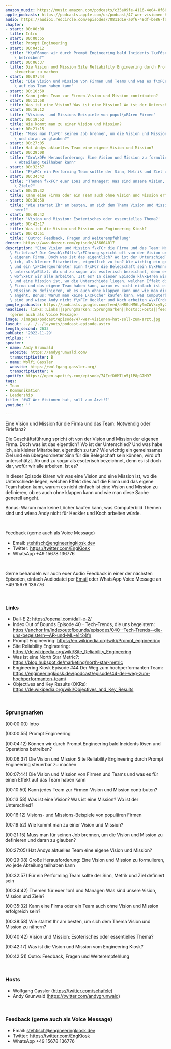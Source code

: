 ```yaml
---
amazon_music: https://music.amazon.com/podcasts/c35a09fe-4116-4e04-8f68-77d61b112e46/episodes/7df278aa-4db8-4559-9b0d-b9137767f5ca/engineering-kiosk-47-wer-visionen-hat-soll-zum-arzt
apple_podcasts: https://podcasts.apple.com/us/podcast/47-wer-visionen-hat-soll-zum-arzt/id1603082924?i=1000587849029&uo=4
audio: https://audio1.redcircle.com/episodes/70811d1e-a0f6-48df-be86-fa83099e4bec/stream.mp3
chapter:
- start: 00:00:00
  title: Intro
- start: 00:00:55
  title: Prompt Engineering
- start: 00:04:12
  title: "K\xF6nnen wir durch Prompt Engineering bald Incidents l\xF6sen und Operations\
    \ betreiben?"
- start: 00:06:37
  title: Die Vision und Mission Site Reliability Engineering durch Prompt Engineering
    steuerbar zu machen
- start: 00:07:44
  title: "Die Vision und Mission von Firmen und Teams und was es f\xFCr einen Effekt\
    \ auf das Team haben kann"
- start: 00:10:50
  title: Kann jedes Team zur Firmen-Vision und Mission contributen?
- start: 00:13:58
  title: Was ist eine Vision? Was ist eine Mission? Wo ist der Unterschied?
- start: 00:16:12
  title: "Visions- und Missions-Beispiele von popul\xE4ren Firmen"
- start: 00:19:52
  title: Wie kommt man zu einer Vision und Mission?
- start: 00:21:15
  title: "Muss man f\xFCr seinen Job brennen, um die Vision und Mission zu definieren\
    \ und daran zu glauben?"
- start: 00:27:05
  title: Hat Andys aktuelles Team eine eigene Vision und Mission?
- start: 00:29:08
  title: "Gro\xDFe Herausforderung: Eine Vision und Mission zu formulieren, wo jede\
    \ Abteilung teilhaben kann"
- start: 00:32:57
  title: "F\xFCr ein Performing Team sollte der Sinn, Metrik und Ziel definiert sein"
- start: 00:34:42
  title: "Themen f\xFCr euer 1on1 und Manager: Was sind unsere Vision, Mission und\
    \ Ziele?"
- start: 00:35:32
  title: Kann eine Firma oder ein Team auch ohne Vision und Mission erfolgreich sein?
- start: 00:38:58
  title: "Wie startet Ihr am besten, um sich dem Thema Vision und Mission zu n\xE4\
    hern?"
- start: 00:40:42
  title: 'Vision und Mission: Esoterisches oder essentielles Thema?'
- start: 00:42:17
  title: Was ist die Vision und Mission vom Engineering Kiosk?
- start: 00:42:51
  title: 'Outro: Feedback, Fragen und Weiterempfehlung'
deezer: https://www.deezer.com/episode/456604017
description: "Eine Vision und Mission f\xFCr die Firma und das Team: Notwendig oder\
  \ Firlefanz? Die Gesch\xE4ftsf\xFChrung spricht oft von der Vision und Mission der\
  \ eigenen Firma. Doch was ist das eigentlich? Wo ist der Unterschied? Und was habe\
  \ ich, als kleiner Mitarbeiter, eigentlich zu tun? Wie wichtig ein gemeinsames Ziel\
  \ und ein \xFCbergeordneter Sinn f\xFCr die Belegschaft sein k\xF6nnen, wird oft\
  \ untersch\xE4tzt. Ab und zu sogar als esoterisch bezeichnet, denn es ist doch klar,\
  \ wof\xFCr wir alle arbeiten. Ist es? In dieser Episode kl\xE4ren wir was eine Vision\
  \ und eine Mission ist, wo die Unterschiede liegen, welchen Effekt dies auf die\
  \ Firma und das eigene Team haben kann, warum es nicht einfach ist eine Vision und\
  \ Mission zu definieren, ob es auch ohne klappen kann und wie man diese Sache generell\
  \ angeht. Bonus: Warum man keine L\xF6cher kaufen kann, was Computerbild Themen\
  \ sind und wieso Andy nicht f\xFCr Heckler und Koch arbeiten w\xFCrde."
google_podcasts: https://podcasts.google.com/feed/aHR0cHM6Ly9mZWVkcy5yZWRjaXJjbGUuY29tLzBlY2ZkZmQ3LWZkYTEtNGMzZC05NTE1LTQ3NjcyN2Y5ZGY1ZQ/episode/OGNmYTMzY2ItMjExZi00YjNjLWI1MTYtYzEwZGM1YWJkNWY4?sa=X&ved=2ahUKEwiWxvbRwtL7AhVGlY4IHej2AsYQkfYCegQIARAF
headlines: links::Links||sprungmarken::Sprungmarken||hosts::Hosts||feedback-gerne-auch-als-voice-message::Feedback
  (gerne auch als Voice Message)
image: /images/podcast/episode/47-wer-visionen-hat-soll-zum-arzt.jpg
layout: ../../../layouts/podcast-episode.astro
length_second: 2633
pubDate: '2022-11-29'
rtlplus: ''
speaker:
- name: Andy Grunwald
  website: https://andygrunwald.com/
  transcriptLetter: B
- name: Wolfi Gassler
  website: https://wolfgang.gassler.org/
  transcriptLetter: A
spotify: https://open.spotify.com/episode/74ZcfDHMTLn5jlP8pG7M97
tags:
- Team
- Kommunikation
- Leadership
title: '#47 Wer Visionen hat, soll zum Arzt!?'
youtube: ''

---
```

<p>Eine Vision und Mission für die Firma und das Team: Notwendig oder Firlefanz?</p><p>Die Geschäftsführung spricht oft von der Vision und Mission der eigenen Firma. Doch was ist das eigentlich? Wo ist der Unterschied? Und was habe ich, als kleiner Mitarbeiter, eigentlich zu tun? Wie wichtig ein gemeinsames Ziel und ein übergeordneter Sinn für die Belegschaft sein können, wird oft unterschätzt. Ab und zu sogar als esoterisch bezeichnet, denn es ist doch klar, wofür wir alle arbeiten. Ist es?</p><p>In dieser Episode klären wir was eine Vision und eine Mission ist, wo die Unterschiede liegen, welchen Effekt dies auf die Firma und das eigene Team haben kann, warum es nicht einfach ist eine Vision und Mission zu definieren, ob es auch ohne klappen kann und wie man diese Sache generell angeht.</p><p>Bonus: Warum man keine Löcher kaufen kann, was Computerbild Themen sind und wieso Andy nicht für Heckler und Koch arbeiten würde.</p><p><br></p><p>Feedback (gerne auch als Voice Message)</p><ul><li>Email: <a href="mailto:stehtisch@engineeringkiosk.dev" rel="nofollow">stehtisch@engineeringkiosk.dev</a></li><li>Twitter: <a href="https://twitter.com/EngKiosk" rel="nofollow">https://twitter.com/EngKiosk</a></li><li>WhatsApp +49 15678 136776</li></ul><p><br></p><p>Gerne behandeln wir auch euer Audio Feedback in einer der nächsten Episoden, einfach Audiodatei per <a href="https://engineeringkiosk.dev/kontakt/">Email</a> oder WhatsApp Voice Message an +49 15678 136776</p><p><br></p><h3 id="links">Links</h3><ul><li>Dall-E 2: <a href="https://openai.com/dall-e-2/" rel="nofollow">https://openai.com/dall-e-2/</a></li><li>Index Out of Bounds Episode 40 - Tech-Trends, die uns begeistern: <a href="https://anchor.fm/indexoutofbounds/episodes/040--Tech-Trends--die-uns-begeistern--AR-und-ML-e1r24fn" rel="nofollow">https://anchor.fm/indexoutofbounds/episodes/040--Tech-Trends--die-uns-begeistern--AR-und-ML-e1r24fn</a></li><li>Prompt Engineering: <a href="https://en.wikipedia.org/wiki/Prompt_engineering" rel="nofollow">https://en.wikipedia.org/wiki/Prompt_engineering</a></li><li>Site Reliability Engineering: <a href="https://de.wikipedia.org/wiki/Site_Reliability_Engineering" rel="nofollow">https://de.wikipedia.org/wiki/Site_Reliability_Engineering</a></li><li>Was ist eine North Star Metric?: <a href="https://blog.hubspot.de/marketing/north-star-metric" rel="nofollow">https://blog.hubspot.de/marketing/north-star-metric</a></li><li>Engineering Kiosk Episode #44 Der Weg zum hochperformanten Team: <a href="https://engineeringkiosk.dev/podcast/episode/44-der-weg-zum-hochperformanten-team/">https://engineeringkiosk.dev/podcast/episode/44-der-weg-zum-hochperformanten-team/</a></li><li>Objectives and Key Results (OKRs): <a href="https://de.wikipedia.org/wiki/Objectives_and_Key_Results" rel="nofollow">https://de.wikipedia.org/wiki/Objectives_and_Key_Results</a></li></ul><p><br></p><h3 id="sprungmarken">Sprungmarken</h3><p>(00:00:00) Intro</p><p>(00:00:55) Prompt Engineering</p><p>(00:04:12) Können wir durch Prompt Engineering bald Incidents lösen und Operations betreiben?</p><p>(00:06:37) Die Vision und Mission Site Reliability Engineering durch Prompt Engineering steuerbar zu machen</p><p>(00:07:44) Die Vision und Mission von Firmen und Teams und was es für einen Effekt auf das Team haben kann</p><p>(00:10:50) Kann jedes Team zur Firmen-Vision und Mission contributen?</p><p>(00:13:58) Was ist eine Vision? Was ist eine Mission? Wo ist der Unterschied?</p><p>(00:16:12) Visions- und Missions-Beispiele von populären Firmen</p><p>(00:19:52) Wie kommt man zu einer Vision und Mission?</p><p>(00:21:15) Muss man für seinen Job brennen, um die Vision und Mission zu definieren und daran zu glauben?</p><p>(00:27:05) Hat Andys aktuelles Team eine eigene Vision und Mission?</p><p>(00:29:08) Große Herausforderung: Eine Vision und Mission zu formulieren, wo jede Abteilung teilhaben kann</p><p>(00:32:57) Für ein Performing Team sollte der Sinn, Metrik und Ziel definiert sein</p><p>(00:34:42) Themen für euer 1on1 und Manager: Was sind unsere Vision, Mission und Ziele?</p><p>(00:35:32) Kann eine Firma oder ein Team auch ohne Vision und Mission erfolgreich sein?</p><p>(00:38:58) Wie startet Ihr am besten, um sich dem Thema Vision und Mission zu nähern?</p><p>(00:40:42) Vision und Mission: Esoterisches oder essentielles Thema?</p><p>(00:42:17) Was ist die Vision und Mission vom Engineering Kiosk?</p><p>(00:42:51) Outro: Feedback, Fragen und Weiterempfehlung</p><p><br></p><h3 id="hosts">Hosts</h3><ul><li>Wolfgang Gassler (<a href="https://twitter.com/schafele" rel="nofollow">https://twitter.com/schafele</a>)</li><li>Andy Grunwald (<a href="https://twitter.com/andygrunwald" rel="nofollow">https://twitter.com/andygrunwald</a>)</li></ul><p><br></p><h3 id="feedback-gerne-auch-als-voice-message">Feedback (gerne auch als Voice Message)</h3><ul><li>Email: <a href="mailto:stehtisch@engineeringkiosk.dev" rel="nofollow">stehtisch@engineeringkiosk.dev</a></li><li>Twitter: <a href="https://twitter.com/EngKiosk" rel="nofollow">https://twitter.com/EngKiosk</a></li><li>WhatsApp +49 15678 136776</li></ul>